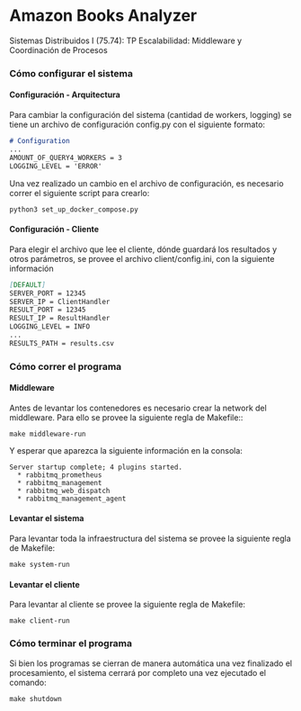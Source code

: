 # Amazon Books Analyzer
Sistemas Distribuidos I (75.74): TP Escalabilidad: Middleware y Coordinación de Procesos

### Cómo configurar el sistema
[comment]: <> (IMPORTANTE: No se subió el archivo de 2M de líneas. En caso de querer utilizarlo descargarlo y configurar el cliente para enviarlo por defecto envía el de 2 millones de líneas.)

#### Configuración - Arquitectura 
Para cambiar la configuración del sistema (cantidad de workers, logging) se tiene un archivo de configuración config.py con el siguiente formato:

```md
# Configuration
...
AMOUNT_OF_QUERY4_WORKERS = 3
LOGGING_LEVEL = 'ERROR'
```

Una vez realizado un cambio en el archivo de configuración, es necesario correr el siguiente script para crearlo:
```console
python3 set_up_docker_compose.py
```

#### Configuración - Cliente
Para elegir el archivo que lee el cliente, dónde guardará los resultados y otros parámetros, se provee el archivo client/config.ini, con la siguiente información
```md
[DEFAULT]
SERVER_PORT = 12345
SERVER_IP = ClientHandler
RESULT_PORT = 12345
RESULT_IP = ResultHandler
LOGGING_LEVEL = INFO
...
RESULTS_PATH = results.csv
```

### Cómo correr el programa
#### Middleware
Antes de levantar los contenedores es necesario crear la network del middleware. Para ello se provee la siguiente regla de Makefile::
```console
make middleware-run
```

Y esperar que aparezca la siguiente información en la consola:
```console
Server startup complete; 4 plugins started.
  * rabbitmq_prometheus
  * rabbitmq_management
  * rabbitmq_web_dispatch
  * rabbitmq_management_agent
```

#### Levantar el sistema
Para levantar toda la infraestructura del sistema se provee la siguiente regla de Makefile:
```console
make system-run
```

#### Levantar el cliente
Para levantar al cliente se provee la siguiente regla de Makefile:
```console
make client-run
```

### Cómo terminar el programa
Si bien los programas se cierran de manera automática una vez finalizado el procesamiento, el sistema cerrará por completo una vez ejecutado el comando:
```console
make shutdown
```
